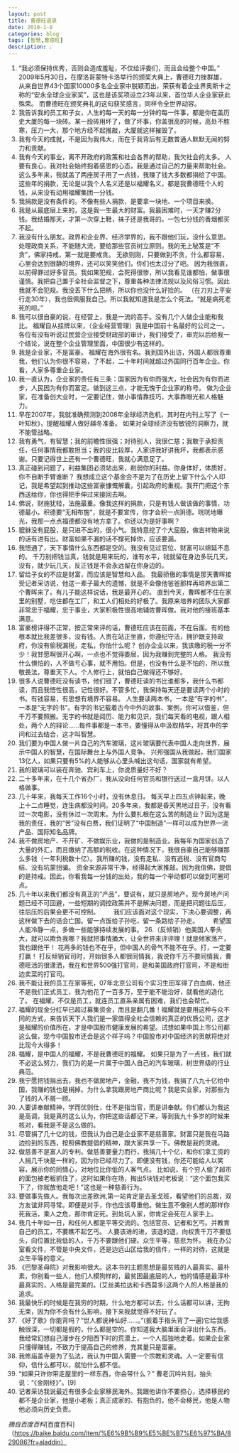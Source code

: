 ```yaml
---
layout: post
title: 曹德旺语录 
date: 2018-1-8
categories: blog
tags: [智慧,曹德旺]
description: 。
---
```



1. “我必须保持优秀，否则会造成羞耻，不仅给评委们，而且会给整个中国。”
2009年5月30日，在摩洛哥蒙特卡洛举行的颁奖大典上，曹德旺力挫群雄，从来自世界43个国家10000多名企业家中脱颖而出，荣获有着企业界奥斯卡之称的“安永全球企业家奖”，这也是该奖项设立23年以来，首位华人企业家获此殊荣。 而曹德旺在颁奖典礼的这句获奖感言，同样令全世界动容。
2. 我告诉我的员工和子女，人生的每一天的每一分钟的每一件事，都是你在盖历史大厦的每一块砖。某一段砖用坏了，做了坏事，你盖很高的时候，高处不胜寒，压力一大，那个地方经不起推敲，大厦就这样摧毁了。
3. 我有今天的成就，不是因为我伟大，而在于我背后有无数普通人默默无闻的努力和贡献。
4. 我有今天的事业，离不开政府的政策和社会各界的帮助，我欠社会的太多。
人要有良心，我对社会始终抱着感恩的心态，我是通过自己的力量来帮助社会。
这么多年来，我就盖了两座房子用了一点钱，我赚了钱大多数都捐给了中国。这些年的捐款，无论是以我个人名义还是以福耀名义，都是我曹德旺个人的钱，从来没有动用福耀集团一分钱。
5. 我捐款是没有条件的。不像有些人捐款，是要拿一块地、一个项目来换。
6. 我是从最底层上来的，这是我一生最大的财富。我最困难时，一天才赚2分钱。我结婚那天，才第一次穿上鞋，袜子还是我哥的。一包七分钱的香烟都买不起。
7. 我没有什么朋友。政界和企业界、经济学界的，我不跟他们玩，没什么意思。
处理政商关系，不能随大流，要给那些官员树立原则。我的无上秘笈是“不贪”，佛家持戒，第一就是要戒贪。
无欲则刚，只要做到不贪，什么都容易，心里会达到很静的境界，还可以笑笑他们，你们也太过分了吧。
因为我很直，以前得罪过好多官员。我如果犯规，会死得很惨，所以我看见谁都怕，做事很谨慎。我把自己置于全社会监督之下，尊重各种法律法规以及风俗习惯。因此我就不会犯规。我没丢下什么把柄，所以你也没什么好捡的。
（在刀刃上平安行走30年），我也很佩服我自己。所以我就知道我是怎么个死法。“就是病死老死的呗。”
8. 我可以很自豪的说，在经营上，我是一流的高手。没有几个人做企业能和我比。
福耀自从挂牌以来，（企业经营管理）我是中国前十名最好的公司之一。
各位有没有听说过民营企业接受财政部的审计，我们接受了，审完以后给我一个结论，说在整个企业管理里面，中国很少有这样的。
9. 我是企业家，不是富豪。
福耀在海外很有名。我到国外出访，外国人都很尊重我，他们认为你很不容易，了不起，二十年时间就超过外国同行百年企业。你看，人家多尊重企业家。
10. 我一直认为，企业家的责任有三条：国家因为有你而强大，社会因为有你而进步，人民因为有你而富足。做到这三点，才能无愧于企业家的称号。
做为企业家，在准备创大业时，一定要记住，做小事情靠技巧，大事靠眼光和人格魅力。
11. 早在2007年，我就准确预测到2008年全球经济危机，其时在内刊上写了《一叶知秋》，提醒福耀人做好越冬准备。
如果对全球经济没有敏锐的洞察力，就不能管战略。
12. 我有勇气，有智慧；我的前瞻性很强；对待别人，我很仁慈；我敢于承担责任，任何事情我都敢担当；我的皮比较厚，人家讲我好讲我坏，我都表示感谢。只要记得世上还有一个曹德旺，我就心满意足了。
13. 真正碰到问题了，利益集团必须站出来，削弱你的利益。你身体好，体质好，你不自断手臂谁断？
我想成立这个基金会不是为了在历史上留下什么个人印记，我是希望起到推动这些富豪慷慨解囊，引起政府的重视。我开门把这个东西送给你，你也得把手伸过来接回去啊。
14. 佛说，财施犹轻，法施最重。像我这样的捐款，只是有钱人做该做的事情，功德最小。积德要“无相布施”，就是不要宣传，你才会积一点阴德。咣咣地曝光，我那一点点福德都没有地方拿了。你还以为是好事啊？
15. 貔貅没有屁股，是只进不出的，很小气。我特意挖了个大屁股，做吉祥物来说的话有进有出。财富如果不漏的话不撑死掉你，应该要漏。
16. 我悟通了，天下事情什么东西都是空的。我没有见过官位、财富可以绵延不息的。
千万别把钱当真，钱就是用来玩的，谁有水平，钱就留在身边多玩几天，没有，就少玩几天，反正钱是不会永远留在你身边的。
17. 留给子女的不应是财富，而应该是智慧和人品。
我最骄傲的事情是那天曹晖接受记者采访说，他这一辈子最大的遗憾，就是不会像他爸爸那样再培养出第二个曹晖来了。有儿子能这样说话，我是最开心的。
直到今天，曹晖都不住在家里的别墅，吃住都在工厂，和工人们相处的好极了。我原来培养的团队大家都非常忠于福耀，忠于事业，大家积极性很高地辅佐曹晖做。我对他的接班基本满意。
18. 富豪榜评得不正常，按正常来评的话，曹德旺应该在前面，不在后面。有的他根本就比我差很多，没有钱。人贵在站正坐直，你遵纪守法，拥护跟支持政府，你没有偷税漏税，走私，你怕什么呢？
创办企业以来，我该缴的税一分不少！我甘愿啊很开心啊，一点也不觉得委屈，因为我赚到完整的人格。
我没有什么惧怕的，人不做亏心事，就不用怕。但是，也没有什么是不怕的，所以我敬畏法，尊重天下人。个人修行上，就怕自己做得还不够好。
19. 很多人说曹德旺没有读书，他们错了，曹德旺读的书比谁都多，我什么书都读，而且我悟性很高，记性很好。不管多忙，我保持每天还是要读两个小时的书。有钱容易，有思想有境界不容易。
人生要读两本书，一本是“有字的书”，一本是“无字的书”。有字的书记载着古今中外的故事、案例，你可以借鉴，但千万不要照搬。无字的书就是阅历、能力和见识，我们每天看的电视，跟人相处，两个人的辩论……每件事都是一本书，要懂得从中汲取精华，将其中的学问和过去结合，这才叫智慧。
20. 我们要为中国人做一片自己的汽车玻璃，这片玻璃要代表中国人走向世界，展示中国人的智慧，在国际舞台上与外国人竞争。
兴邦强国从我做起，我们国家13亿人，如果只要有5%的人能够从心里头喊出这句话，国家就有希望。
21. 我的玻璃可以装在奔驰、宾利车上，你说质量好不好？
22. 二十多年来，在十几个省办厂，我从没向任何官员和银行送过一盒月饼。以人格做事。
23. 几十年来，我每天工作16个小时，没有休息日。 每天早上四五点钟起来，晚上十二点睡觉，连生病都没时间。20多年来，我都是昏天黑地过日子，没有看过一次电影，没有休过一次周末。为什么要扎根在这么苦的制造业？因为这是我的责任，我的“苦”没有白费，我们证明了“中国制造”一样可以成为世界一流产品、国际知名品牌。
24. 我不做房地产、不开矿、不做娱乐业，我做的是制造业。我每年为国家创造了大量的外汇，而且缴纳了高额的税收。在这种情况下，我很自豪自己能够赚那么多钱（一年利税数十亿）。我所赚的钱，没有走私、没有逃税、没有官商勾结、没有坑蒙拐骗。
资金来源非常干净，经得起大家推敲。因为我信佛，提倡的是持戒。因此，你看我每一分钱的出处，我的每一个举动都可以做到可圈可点。
25. 几十年以来我们都没有真正的“产品”，要说有，就只是房地产。现今房地产问题已经不可回避，一些短期的调控政策并不是解决问题，而是把问题往后压，往后压的后果会更不可控制。
　　我们应该面对这个现实，下决心要调整，再这样做下去的话会亡国。留一点饭给子孙吃，留一条路给子孙走。
　　希望国人能冷静一点，多做一些能够持续发展的事。
26.（反倾销）他美国人拳头大，就可以欺负我哪？我就把事情捅大，让全世界来评评理！就是倾家荡产，我也跟他干！ 花再多的钱也不在乎，但中国人的骨气不能不在乎。打，一定要打赢！
打反倾销官司时，开始很多人都很同情我，我说你千万不要同情我，曹德旺活的很潇洒，我在和世界500强打官司，是和美国政府打官司，不是和街边卖菜的打官司。
27. 我不能让我的员工在家等死，07年北京公司有个实习生田军得了白血病，他还不是我们正式员工，我为他花了一百多万，至于能不能治好，就看他的造化了。
在福耀，不仅是员工，就连员工直系亲属有困难，我们也会帮忙。
28. 福耀的现金分红早已超过募集资金，而且是翻几番！福耀就是要用这种与众不同的方式，来告诉天下人我们是一家值得全社会信赖的真正的优质公司，这才是福耀的价值所在，才是中国股市健康发展的希望。试想如果中国上市公司都这么做，现今中国股市还会是这个样子吗？中国股市对中国经济的贡献将绝对比现今大得多！
29. 福耀，是中国人的福耀，不是我曹德旺的福耀。
如果只是为了一点钱，我们就不必这么努力，我们为的是一片属于中国人自己的汽车玻璃，树世界级的行业典范。
30. 我宁愿把钱捐出去，我也不做房地产，金融，我不为钱，我捐了八九十亿给中国，我赚的钱也是捐掉。为什么拿我跟房地产商比呢？我是实业家，对那些为了钱的人不屑一顾。
30. 人要讲奉献精神，学而优则仕，仕不是指当官，而是讲奉献。你们都认为我这是高调，我是真的这么认为，你把这些话都记下来，等到我九十多岁的时候来核对，看我是不是这么做的。
31. 尽管捐了几十亿的钱，但我认为自己是企业家不是慈善家。财富只是我在马路边捡到的东西，按照佛教提倡的精神，跟大家共享一下。佛教是我的灵魂。
32. 做慈善不是富人的专利。做慈善要量力而行，我捐几十个亿，和你们拿工资的人捐几千块是一样的，因为你已经尽力了。即便没有钱，你还可能给人以笑容，展示你的同情心，对地位比你低的人客气点。
比如说，有个穷人偷了超市的面包被老板抓住了，这时如果你在场，掏出5块钱对老板说：“这个面包我买下了，你就放他走吧！”这也是一种慈善行为。
33. 要做事先做人。我每次出差欧洲,第一站肯定是去圣戈班，看望他们的总裁，双方友谊非同寻常。即便是对手，你也应该尊重他。做生意不像别人想的那样你死我活，乘人之危，那你肯定死。到处坑人家，你肯定会死在人家手上。
34. 我几十年如一日，和任何人都是平等交流的。包括官员、记者和乞丐。并教育自己的员工，不要瞧不起乞丐。 人要该进的进，该退的退，向权贵千万不要低头，向位置比我低的人，千万不要跟他们硬。众生平等，慈悲为怀。
我在办公室看文件，不管是中央文件，还是边远山区给我的信件，一样的对待，这就是众生平等的意义。
35. 《巴黎圣母院》对我影响很大。这本书的主题思想是最贫贱的人最真实、最朴素，你别看一些人，他们人模狗样的，最贫困最底层的人，他的情感是最淳朴最真实的，人格是最完美的。(艾丝美拉达和卡西莫多)这两个人的人格是我的追求。
36. 我最快乐的时候是在我穷的时期，什么地方都可以去，什么话都可以讲，无拘无束，因为你不会有什么影响，接下来我就觉得不好玩了。
37. 《好了歌》你能背吗？“世人都说神仙好……。”(扳着手指头背了一遍)它给我感触很深，一切都是假的，什么都是空的。你知道我大脑里面会浮出什么东西，我经常幻想自己漫步在夕阳西下时的荒漠上，一个人孤独地走着。如果企业家只懂得赚钱，不致力于提高自己的修养，充其量只是富豪。
38. 我修庙盖寺是为了弘法，我认为中国人需要一个宗教和灵魂。人一定要有信仰，信什么都可以，就怕什么都不信。
39. “如果只许你带走屋里的一样东西，你会带什么？” 曹老沉吟片刻，抬头说：“《金刚经》”。[9] 
40. 记者采访我说最近有很多企业家移民海外。我跟他讲你不要担心，选择移民的都不是企业家，他是小老板；真正成家的、有抱负的，他不会移民，他是人物他必须向历史负责。

*摘自百度百科*[百度百科]（https://baike.baidu.com/item/%E6%9B%B9%E5%BE%B7%E6%97%BA/829086?fr=aladdin）

